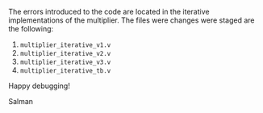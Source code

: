 The errors introduced to the code are located in the iterative implementations of the multiplier. The files were changes were staged are the following:
1. ``multiplier_iterative_v1.v``
2. ``multiplier_iterative_v2.v``
3. ``multiplier_iterative_v3.v``
4. ``multiplier_iterative_tb.v``

Happy debugging!

Salman
